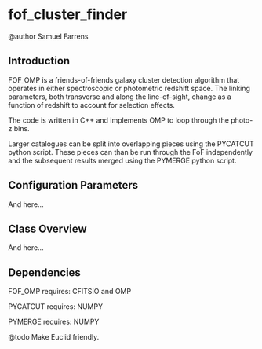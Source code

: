 fof_cluster_finder
==================

@author Samuel Farrens

Introduction
------------
FOF_OMP is a friends-of-friends galaxy cluster detection algorithm that operates in
either spectroscopic or photometric redshift space. The linking parameters,
both transverse and along the line-of-sight, change as a function of
redshift to account for selection effects.

The code is written in C++ and implements OMP to loop through the
photo-z bins.

Larger catalogues can be split into overlapping pieces using the
PYCATCUT python script. These pieces can than be run through the FoF
independently and the subsequent results merged using the PYMERGE
python script.

Configuration Parameters
------------------------

And here...

Class Overview
--------------

And here...
 
Dependencies
------------

FOF_OMP requires: CFITSIO and OMP

PYCATCUT requires: NUMPY

PYMERGE requires: NUMPY

@todo Make Euclid friendly.
